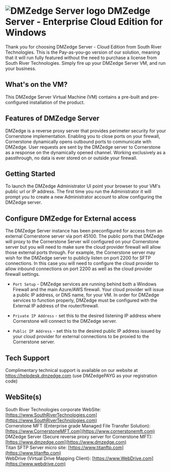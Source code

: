 # <img src="https://southrivertech.com/software/nextgen/dmzedge/dmzedge48.png" alt="DMZedge Server logo"> DMZedge Server - Enterprise Cloud Edition for Windows</img>

Thank you for choosing DMZedge Server - Cloud Edition from South River Technologies. This is the Pay-as-you-go version of our solution, meaning that it will run fully featured without the need to purchase a license from South River Technologies. Simply fire up your DMZedge Server VM, and run your business.

## What's on the VM?

This DMZedge Server Virtual Machine (VM) contains a pre-built and pre-configured installation of the product. 

## Features of DMZedge Server

DMZedge is a reverse proxy server that provides perimeter security for your Cornerstone implementation. Enabling you to close ports on your firewall, Cornerstone dynamically opens outbound ports to communicate with DMZedge. User requests are sent by the DMZedge server to Cornerstone as a response on the dynamically opened channel. Working exclusively as a passthrough, no data is ever stored on or outside your firewall.

## Getting Started

To launch the DMZedge Administrator UI point your browser to your VM's public url or IP address. The first time you run the Administrator it will prompt you to create a new Administrator account to allow configuring the DMZedge server. 

## Configure DMZedge for External access

The DMZedge Server instance has been preconfigured for access from an external Cornerstone server via port 45100. The public ports that DMZedge will proxy to the Cornerstone Server will configured on your Cornerstone server but you will need to make sure the cloud provider firewall will allow those external ports through. For example, the Cornerstone server may wish for the DMZedge server to publicly listen on port 2200 for SFTP connections. In this case you will need to configure the cloud provider to allow inbound connections on port 2200 as well as the cloud provider firewall settings.

- `Port Setup` - DMZedge services are running behind both a Windows Firewall and the main Azure/AWS firewall. Your cloud provider will issue a public IP address, or DNS name, for your VM. In order for DMZedge services to function properly, DMZedge must be configured with the External IP address of the router/firewall.

- `Private IP Address` - set this to the desired listening IP address where Cornerstone will connect to the DMZedge server.

- `Public IP Address` - set this to the desired public IP address issued by your cloud provider for external connections to be proxied to the Cornerstone server.

## Tech Support

Complimentary technical support is available on our website at https://helpdesk.dmzedge.com (use DMZedgePAYG as your registration code)

## WebSite(s)

South River Technologies corporate WebSite:  [https://www.SouthRiverTechnologies.com](https://www.SouthRiverTechnologies.com)<br />
Cornerstone MFT (Enterprise grade Managed File Transfer Solution): [https://www.CornerstoneMFT.com](https://www.cornerstonemft.com)<br />
DMZedge Server (Secure reverse proxy server for Cornerstone MFT): [https://www.dmzedge.com](https://www.dmzedge.com)<br />
Titan SFTP Server micro site: [https://www.titanftp.com](https://www.titanftp.com)<br />
WebDrive (Virtual Drive Mapping Client): [https://www.WebDrive.com](https://www.webdrive.com)<br />

